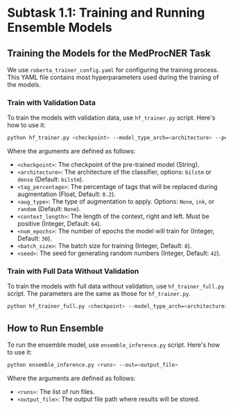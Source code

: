 # Subtask 1.1: Training and Running Ensemble Models

## Training the Models for the MedProcNER Task

We use `roberta_trainer_config.yaml` for configuring the training process. This YAML file contains most hyperparameters used during the training of the models.

### Train with Validation Data
To train the models with validation data, use `hf_trainer.py` script. Here's how to use it:

```bash
python hf_trainer.py <checkpoint> --model_type_arch=<architecture> --percentage_tags=<tag_percentage> --augmentation=<aug_type> --context=<context_length> --epochs=<num_epochs> --batch=<batch_size> --random_seed=<seed>
```

Where the arguments are defined as follows:
- `<checkpoint>`: The checkpoint of the pre-trained model (String).
- `<architecture>`: The architecture of the classifier, options: `bilstm` or `dense` (Default: `bilstm`).
- `<tag_percentage>`: The percentage of tags that will be replaced during augmentation (Float, Default: `0.2`).
- `<aug_type>`: The type of augmentation to apply. Options: `None`, `ink`, or `random` (Default: `None`).
- `<context_length>`: The length of the context, right and left. Must be positive (Integer, Default: `64`).
- `<num_epochs>`: The number of epochs the model will train for (Integer, Default: `30`).
- `<batch_size>`: The batch size for training (Integer, Default: `8`).
- `<seed>`: The seed for generating random numbers (Integer, Default: `42`).

### Train with Full Data Without Validation

To train the models with full data without validation, use `hf_trainer_full.py` script. The parameters are the same as those for `hf_trainer.py`.

```bash
python hf_trainer_full.py <checkpoint> --model_type_arch=<architecture> --percentage_tags=<tag_percentage> --augmentation=<aug_type> --context=<context_length> --epochs=<num_epochs> --batch=<batch_size> --random_seed=<seed>
```

## How to Run Ensemble

To run the ensemble model, use `ensemble_inference.py` script. Here's how to use it:

```bash
python ensemble_inference.py <runs> --out=<output_file>
```

Where the arguments are defined as follows:
- `<runs>`: The list of run files.
- `<output_file>`: The output file path where results will be stored.
